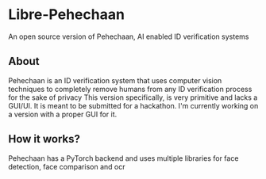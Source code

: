 # Libre-Pehechaan
An open source version of Pehechaan, AI enabled ID verification systems

## About
Pehechaan is an ID verification system that uses computer vision techniques to completely remove humans from any ID verification process for the sake of privacy
This version specifically, is very primitive and lacks a GUI/UI. It is meant to be submitted for a hackathon. I'm currently working on a version with a proper GUI for it.

## How it works?
Pehechaan has a PyTorch backend and uses multiple libraries for face detection, face comparison and ocr
